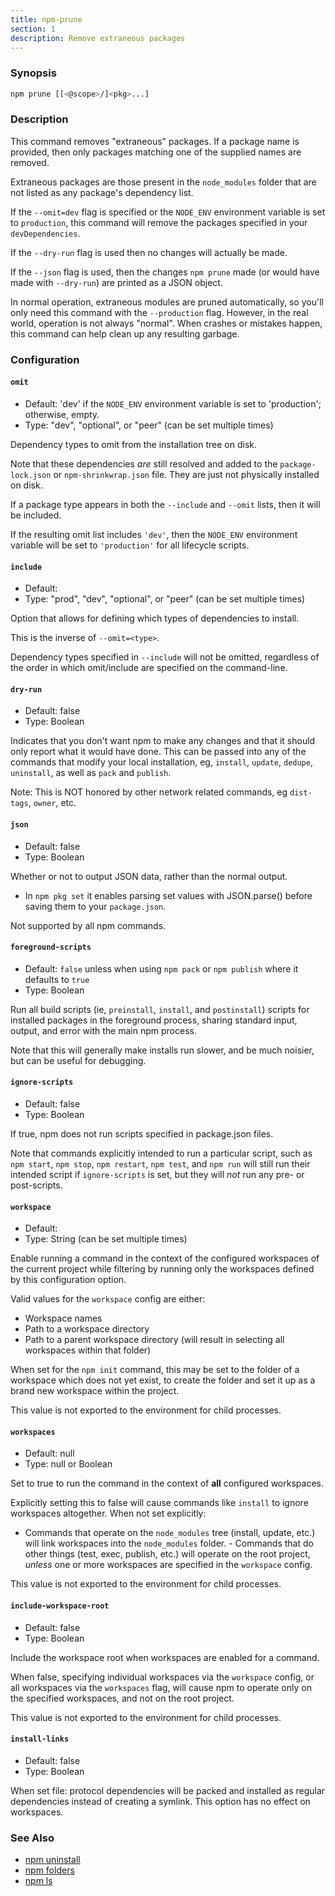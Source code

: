 ```yaml
---
title: npm-prune
section: 1
description: Remove extraneous packages
---
```


### Synopsis

```bash
npm prune [[<@scope>/]<pkg>...]
```

### Description

This command removes "extraneous" packages.
If a package name is provided, then only packages matching one of the supplied names are removed.

Extraneous packages are those present in the `node_modules` folder that are not listed as any package's dependency list.

If the `--omit=dev` flag is specified or the `NODE_ENV` environment variable is set to `production`, this command will remove the packages specified in your `devDependencies`.

If the `--dry-run` flag is used then no changes will actually be made.

If the `--json` flag is used, then the changes `npm prune` made (or would have made with `--dry-run`) are printed as a JSON object.

In normal operation, extraneous modules are pruned automatically, so you'll only need this command with the `--production` flag.
However, in the real world, operation is not always "normal".  When crashes or mistakes happen, this command can help clean up any resulting garbage.

### Configuration

#### `omit`

* Default: 'dev' if the `NODE_ENV` environment variable is set to
  'production'; otherwise, empty.
* Type: "dev", "optional", or "peer" (can be set multiple times)

Dependency types to omit from the installation tree on disk.

Note that these dependencies _are_ still resolved and added to the
`package-lock.json` or `npm-shrinkwrap.json` file. They are just not
physically installed on disk.

If a package type appears in both the `--include` and `--omit` lists,
then it will be included.

If the resulting omit list includes `'dev'`, then the `NODE_ENV`
environment variable will be set to `'production'` for all lifecycle
scripts.



#### `include`

* Default:
* Type: "prod", "dev", "optional", or "peer" (can be set multiple
  times)

Option that allows for defining which types of dependencies to
install.

This is the inverse of `--omit=<type>`.

Dependency types specified in `--include` will not be omitted,
regardless of the order in which omit/include are specified on the
command-line.



#### `dry-run`

* Default: false
* Type: Boolean

Indicates that you don't want npm to make any changes and that it
should only report what it would have done. This can be passed into
any of the commands that modify your local installation, eg,
`install`, `update`, `dedupe`, `uninstall`, as well as `pack` and
`publish`.

Note: This is NOT honored by other network related commands, eg
`dist-tags`, `owner`, etc.



#### `json`

* Default: false
* Type: Boolean

Whether or not to output JSON data, rather than the normal output.

* In `npm pkg set` it enables parsing set values with JSON.parse()
  before saving them to your `package.json`.

Not supported by all npm commands.



#### `foreground-scripts`

* Default: `false` unless when using `npm pack` or `npm publish` where
  it defaults to `true`
* Type: Boolean

Run all build scripts (ie, `preinstall`, `install`, and
`postinstall`) scripts for installed packages in the foreground
process, sharing standard input, output, and error with the main npm
process.

Note that this will generally make installs run slower, and be much
noisier, but can be useful for debugging.



#### `ignore-scripts`

* Default: false
* Type: Boolean

If true, npm does not run scripts specified in package.json files.

Note that commands explicitly intended to run a particular script,
such as `npm start`, `npm stop`, `npm restart`, `npm test`, and `npm
run` will still run their intended script if `ignore-scripts` is set,
but they will *not* run any pre- or post-scripts.



#### `workspace`

* Default:
* Type: String (can be set multiple times)

Enable running a command in the context of the configured workspaces
of the current project while filtering by running only the workspaces
defined by this configuration option.

Valid values for the `workspace` config are either:

* Workspace names
* Path to a workspace directory
* Path to a parent workspace directory (will result in selecting all
  workspaces within that folder)

When set for the `npm init` command, this may be set to the folder of
a workspace which does not yet exist, to create the folder and set it
up as a brand new workspace within the project.

This value is not exported to the environment for child processes.

#### `workspaces`

* Default: null
* Type: null or Boolean

Set to true to run the command in the context of **all** configured
workspaces.

Explicitly setting this to false will cause commands like `install`
to ignore workspaces altogether. When not set explicitly:

- Commands that operate on the `node_modules` tree (install, update,
etc.) will link workspaces into the `node_modules` folder. - Commands
that do other things (test, exec, publish, etc.) will operate on the
root project, _unless_ one or more workspaces are specified in the
`workspace` config.

This value is not exported to the environment for child processes.

#### `include-workspace-root`

* Default: false
* Type: Boolean

Include the workspace root when workspaces are enabled for a command.

When false, specifying individual workspaces via the `workspace`
config, or all workspaces via the `workspaces` flag, will cause npm
to operate only on the specified workspaces, and not on the root
project.

This value is not exported to the environment for child processes.

#### `install-links`

* Default: false
* Type: Boolean

When set file: protocol dependencies will be packed and installed as
regular dependencies instead of creating a symlink. This option has
no effect on workspaces.



### See Also

* [npm uninstall](/commands/npm-uninstall)
* [npm folders](/configuring-npm/folders)
* [npm ls](/commands/npm-ls)

